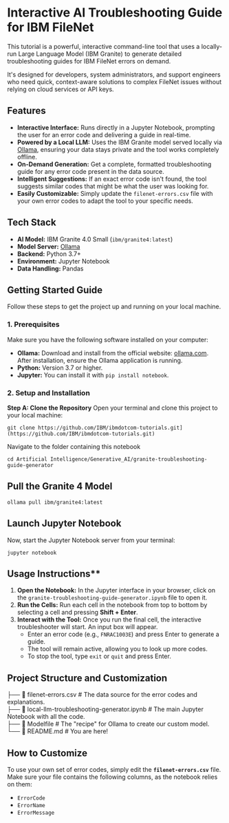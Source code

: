 # Interactive AI Troubleshooting Guide for IBM FileNet

This tutorial is a powerful, interactive command-line tool that uses a locally-run Large Language Model (IBM Granite) to generate detailed troubleshooting guides for IBM FileNet errors on demand.

It's designed for developers, system administrators, and support engineers who need quick, context-aware solutions to complex FileNet issues without relying on cloud services or API keys.

## Features

* **Interactive Interface:** Runs directly in a Jupyter Notebook, prompting the user for an error code and delivering a guide in real-time.
* **Powered by a Local LLM:** Uses the IBM Granite model served locally via [Ollama](https://ollama.com), ensuring your data stays private and the tool works completely offline.
* **On-Demand Generation:** Get a complete, formatted troubleshooting guide for any error code present in the data source.
* **Intelligent Suggestions:** If an exact error code isn't found, the tool suggests similar codes that might be what the user was looking for.
* **Easily Customizable:** Simply update the `filenet-errors.csv` file with your own error codes to adapt the tool to your specific needs.

## Tech Stack

* **AI Model:** IBM Granite 4.0 Small (`ibm/granite4:latest`)
* **Model Server:** [Ollama](https://ollama.com)
* **Backend:** Python 3.7+
* **Environment:** Jupyter Notebook
* **Data Handling:** Pandas

## Getting Started Guide

Follow these steps to get the project up and running on your local machine.

### 1. Prerequisites

Make sure you have the following software installed on your computer:

* **Ollama:** Download and install from the official website: [ollama.com](https://ollama.com). After installation, ensure the Ollama application is running.
* **Python:** Version 3.7 or higher.
* **Jupyter:** You can install it with `pip install notebook`.

### 2. Setup and Installation

**Step A: Clone the Repository**
Open your terminal and clone this project to your local machine:

`git clone https://github.com/IBM/ibmdotcom-tutorials.git](https://github.com/IBM/ibmdotcom-tutorials.git)`

Navigate to the folder containing this notebook

`cd Artificial Intelligence/Generative_AI/granite-troubleshooting-guide-generator`


## Pull the Granite 4 Model 

`ollama pull ibm/granite4:latest`



## Launch Jupyter Notebook

Now, start the Jupyter Notebook server from your terminal:

`jupyter notebook`

## Usage Instructions**

1.  **Open the Notebook:** In the Jupyter interface in your browser, click on the `granite-troubleshooting-guide-generator.ipynb` file to open it.
2.  **Run the Cells:** Run each cell in the notebook from top to bottom by selecting a cell and pressing **Shift + Enter**.
3.  **Interact with the Tool:** Once you run the final cell, the interactive troubleshooter will start. An input box will appear.
    * Enter an error code (e.g., `FNRAC1003E`) and press Enter to generate a guide.
    * The tool will remain active, allowing you to look up more codes.
    * To stop the tool, type `exit` or `quit` and press Enter.

## Project Structure and Customization

├── 📄 filenet-errors.csv                  # The data source for the error codes and explanations. <br/>
├── 📓 local-llm-troubleshooting-generator.ipynb # The main Jupyter Notebook with all the code. <br/>
├── 🤖 Modelfile                           # The "recipe" for Ollama to create our custom model. <br/>
└── 📖 README.md                           # You are here! <br/>

## How to Customize

To use your own set of error codes, simply edit the **`filenet-errors.csv`** file. Make sure your file contains the following columns, as the notebook relies on them:
* `ErrorCode`
* `ErrorName`
* `ErrorMessage`

